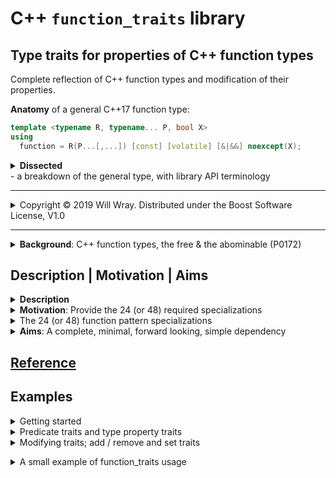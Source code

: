 # **C++ `function_traits` library**

## Type traits for properties of C++ function types

Complete reflection of C++ function types  and modification of their properties.

**Anatomy** of a general C++17 function type:

```c++
template <typename R, typename... P, bool X>
using
  function = R(P...[,...]) [const] [volatile] [&|&&] noexcept(X);
```

<details><summary><b>Dissected</b><br> - a breakdown of the general type, with library API terminology</summary>

>'`A`|`B`' for `A` or `B` alternatives - '[`C`]' for optional `C` term:

```c++
//            _signature_    ________cvref________    noexcept_
//           |           |  |                     |  |         |
  function = R(P...[,...]) [const] [volatile] [&|&&] noexcept(X);
//                  |  |    |____   _______|   |  |
//                variadic       cv          reference
//                                        lvalue | rvalue
```

Function **signature** (all API terms in **bold**):

* **`R(P...)`**|**`R(P...,...)`** : **signature** = **return** type `R` and **arg** types `P...`

>Here, '**signature**' refers to **return** type `R` and **arg** (parameter) types `P...`  
including any C-style varargs (termed '**variadic**', denoted by trailing ellipsis **`...`**)  
excluding everything after the function parens (i.e. no cvref or exception spec).

Function varargs existence is treated as a (`bool`) property for API purposes:

* **variadic** : API property name for presence of ellipsis: true | false

Function **noexcept** property (`bool`):

* **`noexcept(X)`** : Function exception specification; X = true | false

Function **cvref** properties (`bool`, `bool`, `ref_qual`):

* [**`const`**] [**`volatile`**] [**`&`**|**`&&`**] : Function **cvref** qualifiers; 12 combos

>Warning: the **cvref** API terms may be familiar from the `std` traits but have  
different meanings and behaviour as function type qualifiers (see API refs):
>
>* **const**, **volatile**, **cv** (const | volatile)  
>* **reference_lvalue**, **reference_rvalue**, **reference** (lval | rval)  
>* **cvref** (const | volatile | reference)

The **cvref** qualifiers divide the function types into two top level categories:

* **free** function types, with no cvref qualifiers - the valid types of free functions  
* **cvref** qualified function types, the so-called 'abominable' function types

Test with function traits `is_free_function<T>` or `function_is_cvref<F>`

</details>

----

<details><summary>Copyright &copy; 2019 Will Wray. Distributed under the Boost Software License, V1.0</summary>

### **Boost Software License** - Version 1.0 - August 17th, 2003

```txt
Permission is hereby granted, free of charge, to any person or organization
obtaining a copy of the software and accompanying documentation covered by
this license (the "Software") to use, reproduce, display, distribute,
execute, and transmit the Software, and to prepare derivative works of the
Software, and to permit third-parties to whom the Software is furnished to
do so, all subject to the following:

The copyright notices in the Software and this entire statement, including
the above license grant, this restriction and the following disclaimer,
must be included in all copies of the Software, in whole or in part, and
all derivative works of the Software, unless such copies or derivative
works are solely in the form of machine-executable object code generated by
a source language processor.

THE SOFTWARE IS PROVIDED "AS IS", WITHOUT WARRANTY OF ANY KIND, EXPRESS OR
IMPLIED, INCLUDING BUT NOT LIMITED TO THE WARRANTIES OF MERCHANTABILITY,
FITNESS FOR A PARTICULAR PURPOSE, TITLE AND NON-INFRINGEMENT. IN NO EVENT
SHALL THE COPYRIGHT HOLDERS OR ANYONE DISTRIBUTING THE SOFTWARE BE LIABLE
FOR ANY DAMAGES OR OTHER LIABILITY, WHETHER IN CONTRACT, TORT OR OTHERWISE,
ARISING FROM, OUT OF OR IN CONNECTION WITH THE SOFTWARE OR THE USE OR OTHER
DEALINGS IN THE SOFTWARE.
```

(Also at [boost.org](http://www.boost.org/LICENSE_1_0.txt) and accompanying file [LICENSE_1_0.txt](LICENSE_1_0.txt))

</details>

----

<details><summary><b>Background</b>: C++ function types, the free & the abominable (P0172)</summary>

* <details><summary>C++ function types</summary>

    The `std` type trait `is_function_v<F>` is true for all C++ function types.

    C++ function types include the types of ordinary C/C++ free functions,  
    referred to here as 'free' function types:

    ```c++
    // free function types

      void(int)             or  auto(int) -> void
      char*() noexcept      or  auto() noexcept -> char*
      int(char const*,...)  or  auto(char const*,...) -> int
    ```

    >C++ function types can also have cvref qualifiers:

    ```c++
      int() const&          or  auto() const& -> int
      void() && noexcept    or  auto() && noexcept -> void
      void(int) volatile    or  auto(int) volatile -> void
    ```

    >Such cvref-qualified function types are an artifact of the C++ type system.  
Member functions carry cvref qualifiers for the implicit `*this` reference  
used in calling the member function, so cvref-qualified function types arise  
as part of pointer-to-member-function types.  
You cannot declare an ordinary free function with a cvref type and it is  
forbidden to form a pointer or a reference to a cvref-qualified function type.
    </details>

* <details><summary>P0172R0 <b>Abominable Function Types</b> by Alisdair Meredith, Nov 2015</summary>

    Quoting from [P0172R0](http://www.open-std.org/jtc1/sc22/wg21/docs/papers/2015/p0172r0.html) section **2.1,     Definition**:

    >[...] an *abominable* function type is the type produced by writing  
a function type followed by a cv-ref qualifier.

    Example:

    ```cpp
     using regular    = void();
     using abominable = void() const volatile &&;
    ```

    >In the example above, `regular` names a familiar function type [...],  
`abominable` also names a function type, not a reference type, and  
despite appearances, is neither a const nor a volatile qualified type.  
There is no such thing as a cv-qualified function type in the type system,  
and the abominable function type is something else entirely.
    </details>

* <details><summary>Boost.CallableTraits: A P0172 implementation and more</summary>

    >[Boost.CallableTraits](https://www.boost.org/doc/libs/develop/libs/callable_traits/doc/html/) implements P0172R0's suggested library interface,  
extended to support general [Callable](https://en.cppreference.com/w/cpp/named_req/Callable) types on top of C++ function types.  
It is a robust, reviewed library with tests, compatibility matrix and CI.
    </details>

</details>

## **Description | Motivation | Aims**

<details><summary><b>Description</b></summary>

>* **Type trait**:  
a template-based interface to query or modify the properties of types.

>**`function_traits`** is a library of traits for C++17 function types -  
no more, no less; it does not provide traits for general [Callable](https://en.cppreference.com/w/cpp/named_req/Callable) types  
(function traits can ease implementation of facilities like callable traits).
>
>It depends on std `<type_traits>` which it complements with function traits.  
The library uses `namespace ltl` for its traits, types and functions.
>
>It targets C++17 on recent gcc / clang / msvc compilers.  
Backwards compatibility, for older compilers or for pre-17, is not a priority.  
It is an 'alpha' design with an experimental interface, subject to change.  
Once C++20 is available, constraints will be added.

</details>

<details><summary><b>Motivation</b>: Provide the 24 (or 48) required specializations</summary>

>See also [Boost.CallableTraits Motivation](https://www.boost.org/doc/libs/develop/libs/callable_traits/doc/html/index.html#callable_traits.introduction.motivation)

**Function traits** are necessary to reflect the properties of function types.  
They may be useful in generic code that must handle general function types.

>'Abominable' function cvref qualifiers cannot be deduced concisely.  
C-style varargs - a trailing ellipsis ... - cannot be deduced concisely.  
A total of 24 separate template specializations are needed to match  
a possibly abominable or variadic function type:

* 12 combinations of cvref qualifiers (4 cv x 3 ref)
* x 2 for presence of C-style varargs (trailing ellipsis...)

>If `noexcept` is not deduced directly then 48 specializations are needed:  

* x 2 for `noexcept` true or false

>It is tedious to have to write all of the necessary specializations.  
This library provides the specializations wrapped up as function traits.
>
>Since all 24/48 specializations are needed to implement *any* function trait  
with full generality, one might as well write a full collection of traits.
>
>**'Setter' traits**
>
>I wanted traits to copy qualifiers from source to target function types (e.g.  
Boost.CallableTraits has an open [issue](https://github.com/boostorg/callable_traits/issues/139) to add a `copy_member_cvref` trait  
and `std::copy_*` traits are proposed in [P1016](http://www.open-std.org/jtc1/sc22/wg21/docs/papers/2018/p1016r0.pdf) "...type manipulation utilities")
>
>This library provides a couple of options:  
>`function_set_cvref_as<F,G>` copies `G`'s cvref qualifiers to `F`, or  
`function_set_signature<G, function_signature_t<F>>`  
effectively copies `G`'s cvref qualifiers and exception spec to `F`'s signature.

</details>

<details><summary>The 24 (or 48) function pattern specializations</summary>

24 template specializations are required to match any function type pattern  
(assuming that `noexcept` is deducible in partial specializations - see note below):

```c++
// Primary template
template<typename T> struct fun;

// The 24 template partial specializations
// to match cvref qualifiers (x12) and presence of varargs (x2)
// while deducing return type R, parameters P... and noexcept(bool)
template<class R, class... P, bool X> struct fun<R(P...) noexcept(X)> {};
template<class R, class... P, bool X> struct fun<R(P...) & noexcept(X)> {};
template<class R, class... P, bool X> struct fun<R(P...) && noexcept(X)> {};
template<class R, class... P, bool X> struct fun<R(P...) const noexcept(X)> {};
template<class R, class... P, bool X> struct fun<R(P...) const & noexcept(X)> {};
template<class R, class... P, bool X> struct fun<R(P...) const && noexcept(X)> {};
template<class R, class... P, bool X> struct fun<R(P...) volatile noexcept(X)> {};
template<class R, class... P, bool X> struct fun<R(P...) volatile & noexcept(X)> {};
template<class R, class... P, bool X> struct fun<R(P...) volatile && noexcept(X)> {};
template<class R, class... P, bool X> struct fun<R(P...) const volatile noexcept(X)> {};
template<class R, class... P, bool X> struct fun<R(P...) const volatile & noexcept(X)> {};
template<class R, class... P, bool X> struct fun<R(P...) const volatile && noexcept(X)> {};

template<class R, class... P, bool X> struct fun<R(P..., ...) noexcept(X)> {};
template<class R, class... P, bool X> struct fun<R(P..., ...) & noexcept(X)> {};
template<class R, class... P, bool X> struct fun<R(P..., ...) && noexcept(X)> {};
template<class R, class... P, bool X> struct fun<R(P..., ...) const noexcept(X)> {};
template<class R, class... P, bool X> struct fun<R(P..., ...) const & noexcept(X)> {};
template<class R, class... P, bool X> struct fun<R(P..., ...) const && noexcept(X)> {};
template<class R, class... P, bool X> struct fun<R(P..., ...) volatile noexcept(X)> {};
template<class R, class... P, bool X> struct fun<R(P..., ...) volatile & noexcept(X)> {};
template<class R, class... P, bool X> struct fun<R(P..., ...) volatile && noexcept(X)> {};
template<class R, class... P, bool X> struct fun<R(P..., ...) const volatile noexcept(X)> {};
template<class R, class... P, bool X> struct fun<R(P..., ...) const volatile & noexcept(X)> {};
template<class R, class... P, bool X> struct fun<R(P..., ...) const volatile && noexcept(X)> {};
```

Both GCC and Clang deduce noexcept as intended...  
Unfortunately, when `noexcept` was introduced as part of the type system  
the standard was not also updated to specify deduction of noexcept.  
This oversight should be corrected by a defect report before C++2a.

Currently (start of 2019) MSVC does not deduce noexcept and so requires  
the noexcept cases to be expanded via 48 specializations:

```c++
template<class R, class... P> struct fun<R(P...)> {};
template<class R, class... P> struct fun<R(P...) &> {};
template<class R, class... P> struct fun<R(P...) &&> {};
template<class R, class... P> struct fun<R(P...) const> {};
template<class R, class... P> struct fun<R(P...) const &> {};
template<class R, class... P> struct fun<R(P...) const &&> {};
template<class R, class... P> struct fun<R(P...) volatile> {};
template<class R, class... P> struct fun<R(P...) volatile &> {};
template<class R, class... P> struct fun<R(P...) volatile &&> {};
template<class R, class... P> struct fun<R(P...) const volatile> {};
template<class R, class... P> struct fun<R(P...) const volatile &> {};
template<class R, class... P> struct fun<R(P...) const volatile &&> {};
template<class R, class... P> struct fun<R(P..., ...)> {};
template<class R, class... P> struct fun<R(P..., ...) &> {};
template<class R, class... P> struct fun<R(P..., ...) &&> {};
template<class R, class... P> struct fun<R(P..., ...) const> {};
template<class R, class... P> struct fun<R(P..., ...) const &> {};
template<class R, class... P> struct fun<R(P..., ...) const &&> {};
template<class R, class... P> struct fun<R(P..., ...) volatile> {};
template<class R, class... P> struct fun<R(P..., ...) volatile &> {};
template<class R, class... P> struct fun<R(P..., ...) volatile &&> {};
template<class R, class... P> struct fun<R(P..., ...) const volatile> {};
template<class R, class... P> struct fun<R(P..., ...) const volatile &> {};
template<class R, class... P> struct fun<R(P..., ...) const volatile &&> {};

template<class R, class... P> struct fun<R(P...) noexcept> {};
template<class R, class... P> struct fun<R(P...) & noexcept> {};
template<class R, class... P> struct fun<R(P...) && noexcept> {};
template<class R, class... P> struct fun<R(P...) const noexcept> {};
template<class R, class... P> struct fun<R(P...) const & noexcept> {};
template<class R, class... P> struct fun<R(P...) const && noexcept> {};
template<class R, class... P> struct fun<R(P...) volatile noexcept> {};
template<class R, class... P> struct fun<R(P...) volatile & noexcept> {};
template<class R, class... P> struct fun<R(P...) volatile && noexcept> {};
template<class R, class... P> struct fun<R(P...) const volatile noexcept> {};
template<class R, class... P> struct fun<R(P...) const volatile & noexcept> {};
template<class R, class... P> struct fun<R(P...) const volatile && noexcept> {};
template<class R, class... P> struct fun<R(P..., ...) noexcept> {};
template<class R, class... P> struct fun<R(P..., ...) & noexcept> {};
template<class R, class... P> struct fun<R(P..., ...) && noexcept> {};
template<class R, class... P> struct fun<R(P..., ...) const noexcept> {};
template<class R, class... P> struct fun<R(P..., ...) const & noexcept> {};
template<class R, class... P> struct fun<R(P..., ...) const && noexcept> {};
template<class R, class... P> struct fun<R(P..., ...) volatile noexcept> {};
template<class R, class... P> struct fun<R(P..., ...) volatile & noexcept> {};
template<class R, class... P> struct fun<R(P..., ...) volatile && noexcept> {};
template<class R, class... P> struct fun<R(P..., ...) const volatile noexcept> {};
template<class R, class... P> struct fun<R(P..., ...) const volatile & noexcept> {};
template<class R, class... P> struct fun<R(P..., ...) const volatile && noexcept> {};
```

These 48 specializations are also listed in [Boost.CallableTraits](https://www.boost.org/doc/libs/develop/libs/callable_traits/doc/html/index.html#callable_traits.introduction.motivation) and [cppreference](https://en.cppreference.com/w/cpp/types/is_function) `is_function`

</details>

<details><summary><b>Aims</b>: A complete, minimal, forward looking, simple dependency</summary>

* <details><summary>A <b>complete</b> yet <b>minimal</b> set of function type traits</summary>

    **Complete**: provide a way to do any query or modification that may be needed;  
    if you see something that is not reasonably easy to do then open an issue.

    **Minimal**: avoid bloat and duplication in the interface (not easy - 50 traits!).  
    Narrow scope, single responsibility - function traits only, no more, no less.
    </details>

* <details><summary>In a <b>single header</b>, simple to take as a dependency</summary>

    **Simple dependency**: single header, self contained with docs.  
    Mesonbuild example as subproject / git submodule. CMake ToDo.  
    Of course, you can just copy the header or cut-n-paste.

    **Single header**: rather than 'fine-grain' headers per trait.  
    Because each trait has to pull in the full 24 (or 48) specializations,  
    even if a user may only want one of the many traits,  
    it seems not worth the complexity of providing individual headers  
    (if you can show benefits worth the complexity then open an issue).
    </details>

* <details><summary><b>Forward looking</b>: to concepts - down with SFINAE!</summary>

    Look towards concepts and contraints with no need for SFINAE tricks  
    No concern for backward **compatibility** or support of old compilers  
    **Diverge** from the P0172R0 suggested interface as appropriate  
    A clean, modern implementation (macro use confined to header).
    </details>

</details>

## [Reference](reference.md)

## **Examples**

<details><summary>Getting started</summary>

>First, put the header file where you want it and configure your include path.  
Here, the `ltl` include directory reflects `function_traits` namespace, `ltl`  
(or, just cut and paste the header):

```c++
#include <ltl/function_traits.hpp>
```

>All `function_*` traits are defined only for function types.  
Calling a `function_*` trait with a non function type gives a hard,  
non-SFINAE, error (with a nasty error message from the compiler).

```c++
  ltl::function_is_cvref< int > // compile error
```

>The `function_is_*` predicate traits have SFINAE-friendly siblings:

```c++
  ltl::is_function_cvref< int > // empty class
```

>Other `function_*` traits have no safe / SFINAE-friendly variants.  
To use these function traits with non-function types, you can guard the trait  
instantiation with `if constexpr (is_function_v<T>)`:

```c++
template <typename F>
inline constexpr bool is_free_function_v = []{
             if constexpr (is_function_v<F>)
                 return !function_is_cvref_v<F>;
             return false; }();
```

>(`conditional_t` doesn't work here as both branches instantiate.)

</details>

<details><summary>Predicate traits and type property traits</summary>

>Test if a function type is variadic and const and noexcept:  

```c++
  using Fc = void(...) const noexcept;

  static_assert(
          ltl::function_is_variadic_v< Fc >
       && ltl::function_is_const_v< Fc >
       && ltl::function_is_noexcept_v< Fc >
  );
```

>Get the return type of a function type and a type-list of its parameter types:

```c++
  #include <tuple>
  #include <type_traits>

  using Fcb = void( char, bool() );

  static_assert(
     std::is_void_v< ltl::function_return_type_t< Fcb > >
  && std::is_same_v< ltl::function_arg_types< Fcb, std::tuple >
                   , std::tuple< char, bool(*)() > >
  ); //                                    ^^^
     //                               note decay
```

</details>

<details><summary>Modifying traits; add / remove and set traits</summary>

>Conventional `add_*`, `remove_*` traits modify the given property `*`.  
They generally take no arguments beyond the function type to modify:

```c++
  using namespace ltl;
  static_assert(
      std::is_same_v< function_add_const_t<void() &>,
                                           void() const& >
   && std::is_same_v< function_remove_cvref_t<void() const &>,
                                              void() >
  );
```

>Some property traits act as `remove_*` traits; the 'signature' property trait  
effectively removes both cvref and noexcept:

```c++
  static_assert(
      std::is_same_v< function_signature_t<void() & noexcept>,
                                           void() >
  );
```

>`set_*` traits are more programmatic than `add_*` and `remove_*` traits.  
Setters for function cv qualifiers, noexcept and variadic take `bool` arguments:

```c++
  static_assert( function_is_noexcept_v<
                    function_set_noexcept_t<void(), true> >);
```

>The `set` trait for reference qualifiers takes a `ltl::ref_qual` argument  
(an enum type with values `lval_ref_v`, `rval_ref_v` or `null_ref_v`)

```c++
    static_assert(
       std::is_same_v< function_set_reference_t<void() &, rval_ref_v>
                                                void() && >
    );
```

>Reference collapse is not necessarily natural for function reference qualifiers.  
If you need it, `function_add_reference<F,R>` does reference collapse

```c++
    static_assert(
       std::is_same_v< function_add_reference_t<void() &, rval_ref_v>
                                                void() & >
    );
```

>('adding' an rvalue-ref to an lvalue-ref yields an lvalue-ref, consistent with  
`std::add_rvalue_reference` for ordinary reference types; `&` + `&&` => `&`)
>
>Setters for type properties take type arguments; to change function return type:

```c++
    static_assert(
       std::is_same_v< function_set_return_type_t<int(), void>,
                                                  void() >);
```

>The `set_cvref_as` trait provides a way to copy qualifiers to the target function type  
from a source function type:

```c++
    static_assert( std::is_same_v<
                     function_set_cvref_as_t<void() const, int() &>,
                                             void() & >);
```

</b></details>

<details><summary>A small example of function_traits usage</summary>

A contrived example that type-checks `printf`-like member functions that may  
or may not be variadic, then forwards a C++ argument pack to the C varargs  
(the vargs could be matched and type checked against the format string).

```cpp
#include <tuple>
#include "function_traits.hpp"

struct Log0 { int log(char const* fmt) const noexcept; };
struct LogV { int log(char const* fmt,...) const & noexcept; };

template <class C, typename F, typename... Vargs>
int logger(F C::* log_mf, Vargs... vargs) noexcept
{
    static_assert( std::is_function_v<F> );

    static_assert( ltl::function_is_const_v<F> );
    static_assert( ltl::function_is_noexcept_v<F> );
    static_assert( ltl::function_is_variadic_v<F>
                  == bool{sizeof...(vargs)} );

    using R = ltl::function_return_type_t<F>;
    using Ps = ltl::function_arg_types<F,std::tuple>;
    using P0 = std::tuple_element_t<0,Ps>;

    static_assert( std::is_same_v< R, int> );
    static_assert( std::is_same_v< P0, char const*> );

    return (C{}.*log_mf)("logger",vargs...);
}

template int logger(decltype(&Log0::log));
template int logger(decltype(&LogV::log),int);
```

</details>
